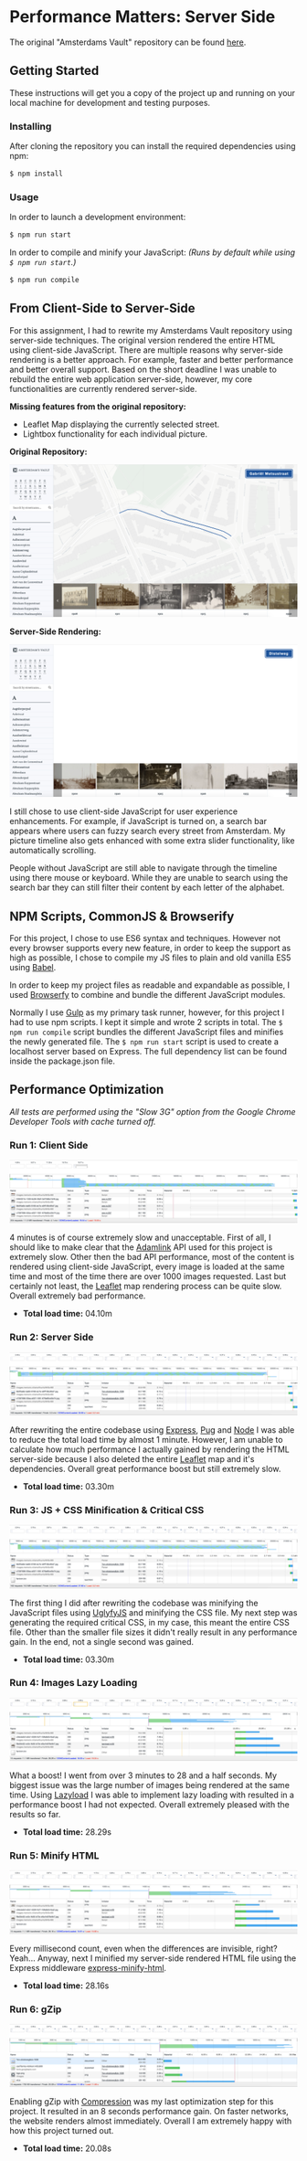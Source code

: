 # Performance Matters: Server Side

The original "Amsterdams Vault" repository can be found [here](https://github.com/Jamerrone/amsterdams-vault).

## Getting Started

These instructions will get you a copy of the project up and running on your local machine for development and testing purposes.

### Installing

After cloning the repository you can install the required dependencies using npm:

```javascript
$ npm install
```

### Usage

In order to launch a development environment:

```javascript
$ npm run start
```

In order to compile and minify your JavaScript: *(Runs by default while using ```$ npm run start```.)*

```javascript
$ npm run compile
```

## From Client-Side to Server-Side

For this assignment, I had to rewrite my Amsterdams Vault repository using server-side techniques. The original version rendered the entire HTML using client-side JavaScript. There are multiple reasons why server-side rendering is a better approach. For example, faster and better performance and better overall support. Based on the short deadline I was unable to rebuild the entire web application server-side, however, my core functionalities are currently rendered server-side.

**Missing features from the original repository:**

* Leaflet Map displaying the currently selected street.
* Lightbox functionality for each individual picture.

**Original Repository:**

![](./images/client-side.png)

**Server-Side Rendering:**

![](./images/server-side.png)

I still chose to use client-side JavaScript for user experience enhancements. For example, if JavaScript is turned on, a search bar appears where users can fuzzy search every street from Amsterdam. My picture timeline also gets enhanced with some extra slider functionality, like automatically scrolling.

People without JavaScript are still able to navigate through the timeline using there mouse or keyboard. While they are unable to search using the search bar they can still filter their content by each letter of the alphabet.

## NPM Scripts, CommonJS & Browserify

For this project, I chose to use ES6 syntax and techniques. However not every browser supports every new feature, in order to keep the support as high as possible, I chose to compile my JS files to plain and old vanilla ES5 using [Babel](https://babeljs.io/).

In order to keep my project files as readable and expandable as possible, I used [Browserfy](http://browserify.org/) to combine and bundle the different JavaScript modules.

Normally I use [Gulp](https://gulpjs.com/) as my primary task runner, however, for this project I had to use npm scripts. I kept it simple and wrote 2 scripts in total. The ```$ npm run compile``` script bundles the different JavaScript files and minifies the newly generated file. The ```$ npm run start``` script is used to create a localhost server based on Express. The full dependency list can be found inside the package.json file.

## Performance Optimization

*All tests are performed using the "Slow 3G" option from the Google Chrome Developer Tools with cache turned off.*

### Run 1: Client Side

![Client Side](./images/1-client-side.png)

4 minutes is of course extremely slow and unacceptable. First of all, I should like to make clear that the [Adamlink](https://adamlink.nl/) API used for this project is extremely slow. Other then the bad API performance, most of the content is rendered using client-side JavaScript, every image is loaded at the same time and most of the time there are over 1000 images requested. Last but certainly not least, the [Leaflet](http://leafletjs.com/examples.html) map rendering process can be quite slow. Overall extremely bad performance.

* **Total load time:** 04.10m

### Run 2: Server Side

![Server Side](./images/2-server-side.png)

After rewriting the entire codebase using [Express](https://expressjs.com/), [Pug](https://pugjs.org/api/getting-started.html) and [Node](https://nodejs.org/en/) I was able to reduce the total load time by almost 1 minute. However, I am unable to calculate how much performance I actually gained by rendering the HTML server-side because I also deleted the entire [Leaflet](http://leafletjs.com/examples.html) map and it's dependencies. Overall great performance boost but still extremely slow.

* **Total load time:** 03.30m

### Run 3: JS + CSS Minification & Critical CSS

![JS + CSS Minification & Critical CSS](./images/3-js_css-minify-critical-css.png)

The first thing I did after rewriting the codebase was minifying the JavaScript files using [UglyfyJS](https://github.com/mishoo/UglifyJS2) and minifying the CSS file. My next step was generating the required critical CSS, in my case, this meant the entire CSS file. Other than the smaller file sizes it didn't really result in any performance gain. In the end, not a single second was gained.

* **Total load time:** 03.30m

### Run 4: Images Lazy Loading

![Images Lazy Loading](./images/4-lazy-loading.png)

What a boost! I went from over 3 minutes to 28 and a half seconds. My biggest issue was the large number of images being rendered at the same time. Using [Lazyload](https://www.npmjs.com/package/lazyload) I was able to implement lazy loading with resulted in a performance boost I had not expected. Overall extremely pleased with the results so far.

* **Total load time:** 28.29s

### Run 5: Minify HTML

![Minify HTML](./images/5-html-minify.png)

Every millisecond count, even when the differences are invisible, right? Yeah... Anyway, next I minified my server-side rendered HTML file using the Express middleware [express-minify-html](https://github.com/Konnng/express-minify-html).

* **Total load time:** 28.16s

### Run 6: gZip

![gZip](./images/6-gzip.png)

Enabling gZip with [Compression](https://www.npmjs.com/package/compression) was my last optimization step for this project. It resulted in an 8 seconds performance gain. On faster networks, the website renders almost immediately. Overall I am extremely happy with how this project turned out.

* **Total load time:** 20.08s